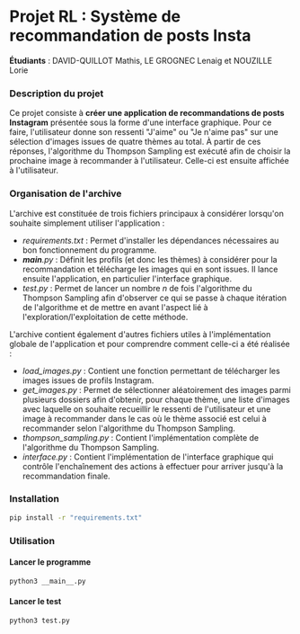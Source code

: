 # Projet RL : Système de recommandation de posts Insta                 

**Étudiants** : DAVID-QUILLOT Mathis, LE GROGNEC Lenaig et NOUZILLE Lorie

### Description du projet ###

Ce projet consiste à **créer une application de recommandations de posts Instagram** présentée sous la forme d'une interface graphique. Pour ce faire, l'utilisateur donne son ressenti "J'aime" ou "Je n'aime pas" sur une sélection d'images issues de quatre thèmes au total. À partir de ces réponses, l'algorithme du Thompson Sampling est exécuté afin de choisir la prochaine image à recommander à l'utilisateur. Celle-ci est ensuite affichée à l'utilisateur.

### Organisation de l'archive ###

L'archive est constituée de trois fichiers principaux à considérer lorsqu'on souhaite simplement utiliser l'application :
*   *requirements.txt* : Permet d'installer les dépendances nécessaires au bon fonctionnement du programme.
*   *__main__.py* : Définit les profils (et donc les thèmes) à considérer pour la recommandation et télécharge les images qui en sont issues. Il lance ensuite l'application, en particulier l'interface graphique.
*   *test.py* : Permet de lancer un nombre *n* de fois l'algorithme du Thompson Sampling afin d'observer ce qui se passe à chaque itération de l'algorithme et de mettre en avant l'aspect lié à l'exploration/l'exploitation de cette méthode. 

L'archive contient également d'autres fichiers utiles à l'implémentation globale de l'application et pour comprendre comment celle-ci a été réalisée :
*   *load_images.py* : Contient une fonction permettant de télécharger les images issues de profils Instagram.
*   *get_images.py* : Permet de sélectionner aléatoirement des images parmi plusieurs dossiers afin d'obtenir, pour chaque thème, une liste d'images avec laquelle on souhaite recueillir le ressenti de l'utilisateur et une image à recommander dans le cas où le thème associé est celui à recommander selon l'algorithme du Thompson Sampling.
*   *thompson_sampling.py* : Contient l'implémentation complète de l'algorithme du Thompson Sampling.
*   *interface.py* : Contient l'implémentation de l'interface graphique qui contrôle l'enchaînement des actions à effectuer pour arriver jusqu'à la recommandation finale.

### Installation ###
```bash
pip install -r "requirements.txt"
```

### Utilisation ###
#### Lancer le programme ####
```bash
python3 __main__.py
```

#### Lancer le test ####
```bash
python3 test.py
```